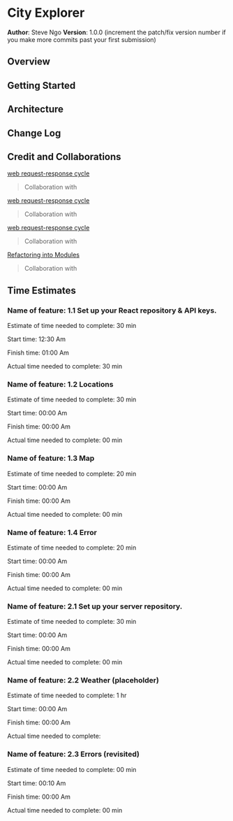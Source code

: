 # City Explorer

**Author**: Steve Ngo
**Version**: 1.0.0 (increment the patch/fix version number if you make more commits past your first submission)

## Overview
<!-- Provide a high level overview of what this application is and why you are building it, beyond the fact that it's an assignment for this class. (i.e. What's your problem domain?) -->

## Getting Started
<!-- What are the steps that a user must take in order to build this app on their own machine and get it running? -->

## Architecture
<!-- Provide a detailed description of the application design. What technologies (languages, libraries, etc) you're using, and any other relevant design information. -->

## Change Log
<!-- Use this area to document the iterative changes made to your application as each feature is successfully implemented. Use time stamps. Here's an example:

00-00-2021 4:59pm - Application now has a fully-functional express server, with a GET route for the location resource. -->

## Credit and Collaborations
<!-- Give credit (and a link) to other people or resources that helped you build this application. -->
[web request-response cycle]()
> Collaboration with 

[web request-response cycle]()
> Collaboration with 

[web request-response cycle]()
> Collaboration with 

[Refactoring into Modules]()
> Collaboration with 

## Time Estimates
### Name of feature: 1.1 Set up your React repository & API keys.

Estimate of time needed to complete: 30 min

Start time: 12:30 Am

Finish time: 01:00 Am

Actual time needed to complete: 30 min


### Name of feature: 1.2 Locations

Estimate of time needed to complete: 30 min

Start time: 00:00 Am

Finish time: 00:00 Am

Actual time needed to complete: 00 min

### Name of feature: 1.3 Map

Estimate of time needed to complete: 20 min

Start time: 00:00 Am

Finish time: 00:00 Am

Actual time needed to complete: 00 min

### Name of feature: 1.4 Error

Estimate of time needed to complete: 20 min

Start time: 00:00 Am

Finish time: 00:00 Am

Actual time needed to complete: 00 min

### Name of feature: 2.1 Set up your server repository.

Estimate of time needed to complete: 30 min

Start time: 00:00 Am

Finish time: 00:00 Am

Actual time needed to complete: 00 min

### Name of feature: 2.2 Weather (placeholder)

Estimate of time needed to complete: 1 hr

Start time: 00:00 Am

Finish time: 00:00 Am

Actual time needed to complete: 

### Name of feature: 2.3 Errors (revisited)

Estimate of time needed to complete: 00 min

Start time: 00:10 Am

Finish time: 00:00 Am

Actual time needed to complete: 00 min